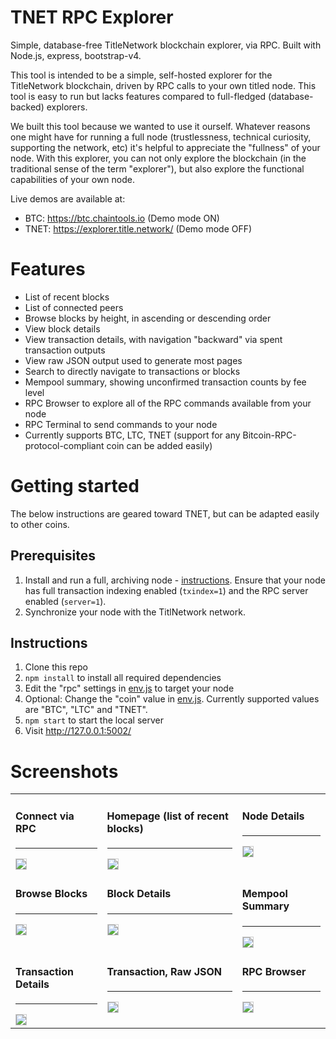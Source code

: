 # TNET RPC Explorer

Simple, database-free TitleNetwork blockchain explorer, via RPC. Built with Node.js, express, bootstrap-v4.

This tool is intended to be a simple, self-hosted explorer for the TitleNetwork blockchain, driven by RPC calls to your own titled node. This tool is easy to run but lacks features compared to full-fledged (database-backed) explorers.

We built this tool because we wanted to use it ourself. Whatever reasons one might have for running a full node (trustlessness, technical curiosity, supporting the network, etc) it's helpful to appreciate the "fullness" of your node. With this explorer, you can not only explore the blockchain (in the traditional sense of the term "explorer"), but also explore the functional capabilities of your own node.

Live demos are available at:

* BTC: https://btc.chaintools.io (Demo mode ON)
* TNET: https://explorer.title.network/ (Demo mode OFF)

# Features

* List of recent blocks
* List of connected peers
* Browse blocks by height, in ascending or descending order
* View block details
* View transaction details, with navigation "backward" via spent transaction outputs
* View raw JSON output used to generate most pages
* Search to directly navigate to transactions or blocks
* Mempool summary, showing unconfirmed transaction counts by fee level
* RPC Browser to explore all of the RPC commands available from your node
* RPC Terminal to send commands to your node
* Currently supports BTC, LTC, TNET (support for any Bitcoin-RPC-protocol-compliant coin can be added easily)

# Getting started

The below instructions are geared toward TNET, but can be adapted easily to other coins.

## Prerequisites

1. Install and run a full, archiving node - [instructions](https://github.com/title-network/title-network/releases). Ensure that your node has full transaction indexing enabled (`txindex=1`) and the RPC server enabled (`server=1`).
2. Synchronize your node with the TitlNetwork network.

## Instructions

1. Clone this repo
2. `npm install` to install all required dependencies
3. Edit the "rpc" settings in [env.js](app/env.js) to target your node
4. Optional: Change the "coin" value in [env.js](app/env.js). Currently supported values are "BTC", "LTC" and "TNET".
5. `npm start` to start the local server
6. Visit http://127.0.0.1:5002/

# Screenshots

<table>
  <tr>
    <td valign="top">
      <h4>Connect via RPC</h4>
      <hr/>
      <img src="public/img/screenshots/connect.png" style="margin-right:5px; border: 1px solid #ccc;" />
    </td>
    <td valign="top">
      <h4>Homepage (list of recent blocks)</h4>
      <hr/>
      <img src="public/img/screenshots/home.png" style="margin-right:5px; border: 1px solid #ccc;" />
    </td>
    <td valign="top">
      <h4>Node Details</h4>
      <hr/>
      <img src="public/img/screenshots/node-details.png" style="margin-right:5px; border: 1px solid #ccc;" />
    </td>
  </tr>
  <tr>
    <td valign="top">
      <h4>Browse Blocks</h4>
      <hr/>
      <img src="public/img/screenshots/blocks.png" style="margin-right:5px; border: 1px solid #ccc;" />
    </td>
    <td valign="top">
      <h4>Block Details</h4>
      <hr/>
      <img src="public/img/screenshots/block.png" style="margin-right:5px; border: 1px solid #ccc;" />
    </td>
    <td valign="top">
      <h4>Mempool Summary</h4>
      <hr/>
      <img src="public/img/screenshots/mempool-summary.png" style="margin-right:5px; border: 1px solid #ccc;" />
    </td>
  </tr>
  <tr>
    <td valign="top">
      <h4>Transaction Details</h4>
      <hr/>
      <img src="public/img/screenshots/transaction.png" style="margin-right:5px; border: 1px solid #ccc;" />
    </td>
    <td valign="top">
      <h4>Transaction, Raw JSON</h4>
      <hr/>
      <img src="public/img/screenshots/transaction-raw.png" style="margin-right:5px; border: 1px solid #ccc;" />
    </td>
    <td valign="top">
      <h4>RPC Browser</h4>
      <hr/>
      <img src="public/img/screenshots/rpc-browser.png" style="margin-right:5px; border: 1px solid #ccc;" />
    </td>
  </tr>
</table>
